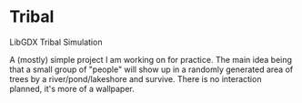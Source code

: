 Tribal
======

LibGDX Tribal Simulation

A (mostly) simple project I am working on for practice.
The main idea being that a small group of "people" will show up in a randomly generated area of
trees by a river/pond/lakeshore and survive. There is no interaction planned, it's more of a 
wallpaper.
